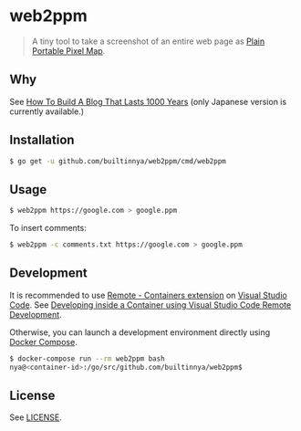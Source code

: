 # web2ppm

>A tiny tool to take a screenshot of an entire web page as [Plain Portable Pixel Map](http://netpbm.sourceforge.net/doc/ppm.html).

## Why

See [How To Build A Blog That Lasts 1000 Years](https://lambdar.me/archives/how-to-build-a-blog-that-lasts-1000-years/) (only Japanese version is currently available.)

## Installation

```bash
$ go get -u github.com/builtinnya/web2ppm/cmd/web2ppm
```

## Usage

```bash
$ web2ppm https://google.com > google.ppm
```

To insert comments:

```bash
$ web2ppm -c comments.txt https://google.com > google.ppm
```

## Development

It is recommended to use [Remote - Containers extension](https://marketplace.visualstudio.com/items?itemName=ms-vscode-remote.remote-containers) on [Visual Studio Code](https://code.visualstudio.com/).
See [Developing inside a Container using Visual Studio Code Remote Development](https://code.visualstudio.com/docs/remote/containers).

Otherwise, you can launch a development environment directly using [Docker Compose](https://docs.docker.com/compose/).

```bash
$ docker-compose run --rm web2ppm bash
nya@<container-id>:/go/src/github.com/builtinnya/web2ppm$
```

## License

See [LICENSE](./LICENSE).
